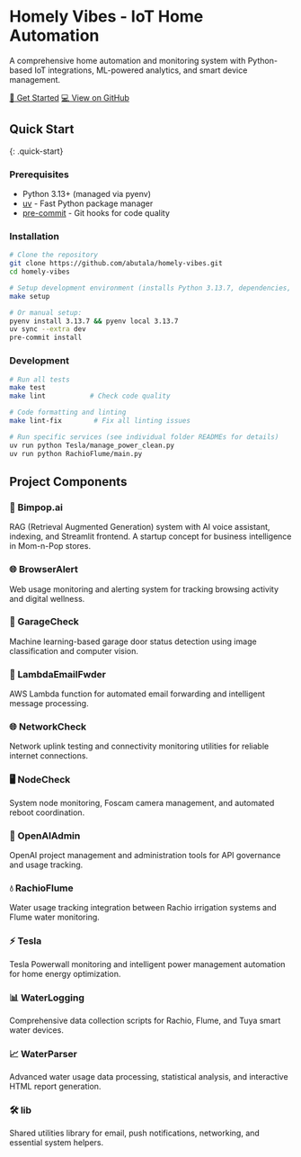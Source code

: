 # Homely Vibes - IoT Home Automation

A comprehensive home automation and monitoring system with Python-based IoT integrations, ML-powered analytics, and smart device management.

<div class="btn-group">
  <a href="#quick-start" class="btn-custom" title="Jump to installation and setup instructions">🚀 Get Started</a>
  <a href="https://github.com/abutala/homely-vibes" class="btn-custom btn-secondary" title="View source code and contribute on GitHub">💻 View on GitHub</a>
</div>

## Quick Start
{: .quick-start}

### Prerequisites
- Python 3.13+ (managed via pyenv)
- [uv](https://docs.astral.sh/uv/) - Fast Python package manager
- [pre-commit](https://pre-commit.com/) - Git hooks for code quality

### Installation

```bash
# Clone the repository
git clone https://github.com/abutala/homely-vibes.git
cd homely-vibes

# Setup development environment (installs Python 3.13.7, dependencies, and git hooks)
make setup

# Or manual setup:
pyenv install 3.13.7 && pyenv local 3.13.7
uv sync --extra dev
pre-commit install
```

### Development

```bash
# Run all tests
make test
make lint           # Check code quality

# Code formatting and linting
make lint-fix        # Fix all linting issues

# Run specific services (see individual folder READMEs for details)
uv run python Tesla/manage_power_clean.py
uv run python RachioFlume/main.py
```

## Project Components

<div class="project-grid">
  <div class="project-card">
    <h3>🤖 Bimpop.ai</h3>
    <p>RAG (Retrieval Augmented Generation) system with AI voice assistant, indexing, and Streamlit frontend. A startup concept for business intelligence in Mom-n-Pop stores.</p>
  </div>
  
  <div class="project-card">
    <h3>🌐 BrowserAlert</h3>
    <p>Web usage monitoring and alerting system for tracking browsing activity and digital wellness.</p>
  </div>
  
  <div class="project-card">
    <h3>🚗 GarageCheck</h3>
    <p>Machine learning-based garage door status detection using image classification and computer vision.</p>
  </div>
  
  <div class="project-card">
    <h3>📧 LambdaEmailFwder</h3>
    <p>AWS Lambda function for automated email forwarding and intelligent message processing.</p>
  </div>
  
  <div class="project-card">
    <h3>🌐 NetworkCheck</h3>
    <p>Network uplink testing and connectivity monitoring utilities for reliable internet connections.</p>
  </div>
  
  <div class="project-card">
    <h3>🖥️ NodeCheck</h3>
    <p>System node monitoring, Foscam camera management, and automated reboot coordination.</p>
  </div>
  
  <div class="project-card">
    <h3>🔧 OpenAIAdmin</h3>
    <p>OpenAI project management and administration tools for API governance and usage tracking.</p>
  </div>
  
  <div class="project-card">
    <h3>💧 RachioFlume</h3>
    <p>Water usage tracking integration between Rachio irrigation systems and Flume water monitoring.</p>
  </div>
  
  <div class="project-card">
    <h3>⚡ Tesla</h3>
    <p>Tesla Powerwall monitoring and intelligent power management automation for home energy optimization.</p>
  </div>
  
  <div class="project-card">
    <h3>📊 WaterLogging</h3>
    <p>Comprehensive data collection scripts for Rachio, Flume, and Tuya smart water devices.</p>
  </div>
  
  <div class="project-card">
    <h3>📈 WaterParser</h3>
    <p>Advanced water usage data processing, statistical analysis, and interactive HTML report generation.</p>
  </div>
  
  <div class="project-card">
    <h3>🛠️ lib</h3>
    <p>Shared utilities library for email, push notifications, networking, and essential system helpers.</p>
  </div>
</div>
